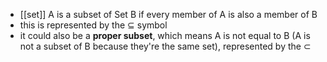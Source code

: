 - [[set]] A is a subset of Set B if every member of A is also a member of B
- this is represented by the $\subseteq$ symbol
- it could also be a **proper subset**, which means A is not equal to B (A is not a subset of B because they're the same set), represented by the $\subset$